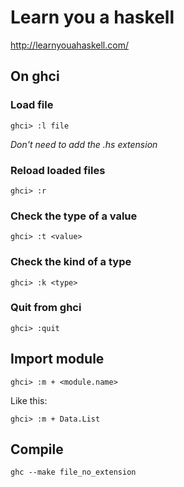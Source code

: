 # Learn you a haskell
http://learnyouahaskell.com/

## On ghci

### Load file

```
ghci> :l file
```

*Don't need to add the .hs extension*

### Reload loaded files

```
ghci> :r
```

### Check the type of a value

```
ghci> :t <value>
```

### Check the kind of a type

```
ghci> :k <type>
```

### Quit from ghci

```
ghci> :quit
```

## Import module

```
ghci> :m + <module.name>
```

Like this:

```
ghci> :m + Data.List
```

## Compile

```
ghc --make file_no_extension
```